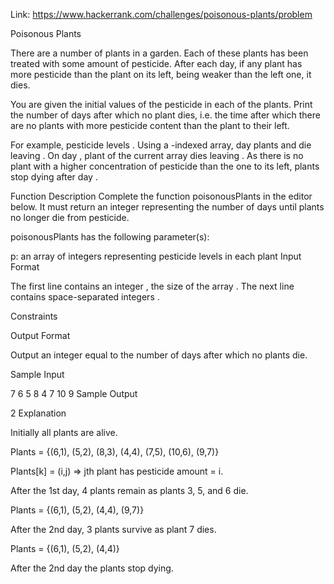 Link: https://www.hackerrank.com/challenges/poisonous-plants/problem

Poisonous Plants

There are a number of plants in a garden. Each of these plants has been treated with some amount of pesticide. After each day, if any plant has more pesticide than the plant on its left, being weaker than the left one, it dies.

You are given the initial values of the pesticide in each of the plants. Print the number of days after which no plant dies, i.e. the time after which there are no plants with more pesticide content than the plant to their left.

For example, pesticide levels . Using a -indexed array, day  plants  and  die leaving . On day , plant  of the current array dies leaving . As there is no plant with a higher concentration of pesticide than the one to its left, plants stop dying after day .

Function Description 
Complete the function poisonousPlants in the editor below. It must return an integer representing the number of days until plants no longer die from pesticide.

poisonousPlants has the following parameter(s):

p: an array of integers representing pesticide levels in each plant
Input Format

The first line contains an integer , the size of the array . 
The next line contains  space-separated integers .

Constraints

 

Output Format

Output an integer equal to the number of days after which no plants die.

Sample Input

7
6 5 8 4 7 10 9
Sample Output

2
Explanation

Initially all plants are alive.

Plants = {(6,1), (5,2), (8,3), (4,4), (7,5), (10,6), (9,7)}

Plants[k] = (i,j) => jth plant has pesticide amount = i.

After the 1st day, 4 plants remain as plants 3, 5, and 6 die.

Plants = {(6,1), (5,2), (4,4), (9,7)}

After the 2nd day, 3 plants survive as plant 7 dies.

Plants = {(6,1), (5,2), (4,4)}

After the 2nd day the plants stop dying.
